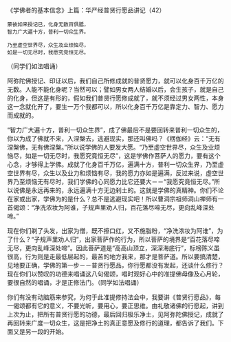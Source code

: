 《学佛者的基本信念》上篇：华严经普贤行愿品讲记（42）

```
蒙彼如来授记已，化身无数百俱胝，
智力广大遍十方，普利一切众生界。

乃至虚空世界尽，众生及业烦恼尽，
如是一切无尽时，我愿究竞恒无尽。
```

（同学们如法唱诵）

阿弥陀佛授记、印证以后，我们自己所修成就的普贤愿力，就可以化身百千万亿的无数。人能不能化身呢？当然可以；譬如男女两人结婚以后，会生孩子，就是自己的化身，但这是有形的，假如我们普贤行愿修成就了，就不须经过男女两性，本身这一念就化开了，要生一万个我都可以，所以化身百千万亿是靠定力、智力、愿力而成就的。

“智力广大遍十方，普利一切众生界”，成了佛最后不是要回转来普利一切众生的，你以为成了佛就不来，入涅槃去，逃避现实，那还叫佛吗？《楞伽经》云：“无有涅槃佛，无有佛涅槃。”所以说学佛的人要发大愿。“乃至虚空世界尽，众生及业烦恼尽，如是一切无尽时，我愿究竟恒无尽”，这是学佛作菩萨人的愿力，要有这个心念，才够得上学佛。成就了化身百千万亿，遍满十方，普利一切众生界，乃至虚空世界有尽，众生以及业力和烦恼有尽，我的愿力亦如是遍满，反过来说，虚空世界乃至烦恼无有尽时，我们学佛的心同愿力比它还要大－－“我愿究竟恒无尽。”所以说佛是永远再来的，永远遍满十方无边刹土的。这就是学佛的真精神。你们不论在家或出家，学佛为的是什么？总不是逃避现实吧！所以曹洞宗祖师洞山禅师有一首偈颂：“净洗浓妆为阿谁，子规声里劝人归，百花落尽啼无尽，更向乱峰深处啼。”

现在你们剃了头发，出家为僧，既不擦口红，又不施脂粉，“净洗浓妆为阿谁”，为了什么？“子规声里劝人归”，出家菩萨作的行为，所以菩萨的境界是“百花落尽啼无尽，更向乱峰深处啼”。因此菩萨道是“高高山顶立，深深海底行”，标榜陈义虽很高，行为则是走最低层起的，最苦的地方我来，那才是菩萨道。所以要搞清楚，见地要正确，学佛的第一步－－普贤行愿品，你行愿都没有发起，还谈什么修行？现在你们以赞叹的功德来唱诵这八句偈颂，唱时观好心中的准提佛母像及心月轮，要很自然的唱诵，才是正修法门。（同学如法唱诵）

你们有没有动脑筋来参究，为何于此准提修持法会中，我要讲《普贤行愿品》，每一偈颂都有它的意义，不要光听，要用心，要正思维。由礼敬诸佛的行愿起，讲到上次为止，把所有普贤行愿的功德，最后回归极乐净土，见阿弥陀佛授记，成就了再回转来广度一切众生，这是把净土的真正意愿及修行的道理，都告诉了我们。下面又是另一段的开始。


